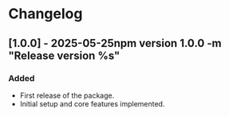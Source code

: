 # Changelog

## [1.0.0] - 2025-05-25npm version 1.0.0 -m "Release version %s"

### Added
- First release of the package.
- Initial setup and core features implemented.
